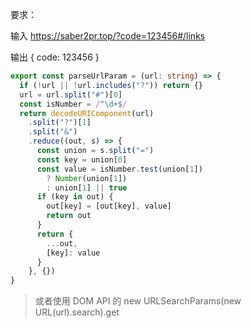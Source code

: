 要求：

输入 https://saber2pr.top/?code=123456#/links

输出 { code: 123456 }

```ts
export const parseUrlParam = (url: string) => {
  if (!url || !url.includes("?")) return {}
  url = url.split("#")[0]
  const isNumber = /^\d+$/
  return decodeURIComponent(url)
    .split("?")[1]
    .split("&")
    .reduce((out, s) => {
      const union = s.split("=")
      const key = union[0]
      const value = isNumber.test(union[1])
        ? Number(union[1])
        : union[1] || true
      if (key in out) {
        out[key] = [out[key], value]
        return out
      }
      return {
        ...out,
        [key]: value
      }
    }, {})
}
```

> 或者使用 DOM API 的 new URLSearchParams(new URL(url).search).get

